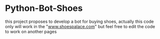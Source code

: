 # Python-Bot-Shoes
this project proposes to develop a bot for buying shoes, actually this code only will work in the "www.shoespalace.com" but feel free to edit the code to work on another pages
